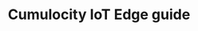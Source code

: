 ---
title: Cumulocity IoT Edge guide
icon: "dlt-c8y-icon-book"
type: root
layout: redirect
bundle: edge-server
section: 
  - edge_server
weight: 10
---